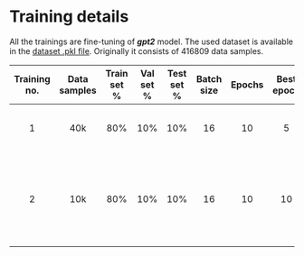 # Training details

All the trainings are fine-tuning of ***gpt2*** model. The used dataset is available in
the [dataset .pkl file](../../../data/dair-ai-emotions/merged_training.pkl). Originally it consists of 416809 data
samples.

| Training no. | Data samples | Train set % | Val set % | Test set % | Batch size | Epochs | Best epoch |      Fitting time       | Train accuracy | Train loss | Val accuracy | Val loss | Test accuracy | Test loss |               Accuracy figure               |               Loss figure               |               Confusion matrix                |                         Notes                          |
|:------------:|:------------:|:-----------:|:---------:|:----------:|:----------:|:------:|:----------:|:-----------------------:|:--------------:|:----------:|:------------:|:--------:|:-------------:|:---------:|:-------------------------------------------:|:---------------------------------------:|:---------------------------------------------:|:------------------------------------------------------:|
|      1       |     40k      |     80%     |    10%    |    10%     |     16     |   10   |     5      |        28min 16s        |     0.9270     |   0.1753   |    0.9050    |  0.2359  |    0.9040     |  0.2448   | [figure](./figures/training_1_accuracy.png) | [figure](./figures/training_1_loss.png) | [figure](./figures/training_1_confmatrix.png) |              First attempt result is fine              |
|      2       |     10k      |     80%     |    10%    |    10%     |     16     |   10   |     10     | 25min 59s (***Colab***) |     0.9323     |   0.1658   |    0.8950    |  0.3023  |    0.7560     |  0.7237   | [figure](./figures/training_2_accuracy.png) | [figure](./figures/training_2_loss.png) | [figure](./figures/training_2_confmatrix.png) | 10k data samples is not enough (8k for training itself |
